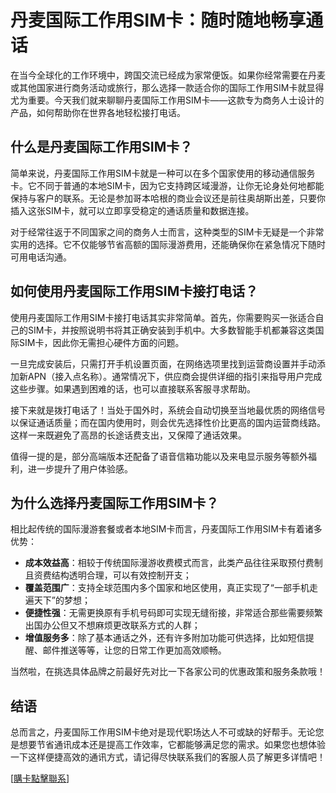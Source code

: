 # 丹麦国际工作用SIM卡：随时随地畅享通话

在当今全球化的工作环境中，跨国交流已经成为家常便饭。如果你经常需要在丹麦或其他国家进行商务活动或旅行，那么选择一款适合你的国际工作用SIM卡就显得尤为重要。今天我们就来聊聊丹麦国际工作用SIM卡——这款专为商务人士设计的产品，如何帮助你在世界各地轻松接打电话。

## 什么是丹麦国际工作用SIM卡？

简单来说，丹麦国际工作用SIM卡就是一种可以在多个国家使用的移动通信服务卡。它不同于普通的本地SIM卡，因为它支持跨区域漫游，让你无论身处何地都能保持与客户的联系。无论是参加哥本哈根的商业会议还是前往奥胡斯出差，只要你插入这张SIM卡，就可以立即享受稳定的通话质量和数据连接。

对于经常往返于不同国家之间的商务人士而言，这种类型的SIM卡无疑是一个非常实用的选择。它不仅能够节省高额的国际漫游费用，还能确保你在紧急情况下随时可用电话沟通。

## 如何使用丹麦国际工作用SIM卡接打电话？

使用丹麦国际工作用SIM卡接打电话其实非常简单。首先，你需要购买一张适合自己的SIM卡，并按照说明书将其正确安装到手机中。大多数智能手机都兼容这类国际SIM卡，因此你无需担心硬件方面的问题。

一旦完成安装后，只需打开手机设置页面，在网络选项里找到运营商设置并手动添加新APN（接入点名称）。通常情况下，供应商会提供详细的指引来指导用户完成这些步骤。如果遇到困难的话，也可以直接联系客服寻求帮助。

接下来就是拨打电话了！当处于国外时，系统会自动切换至当地最优质的网络信号以保证通话质量；而在国内使用时，则会优先选择性价比更高的国内运营商线路。这样一来既避免了高昂的长途话费支出，又保障了通话效果。

值得一提的是，部分高端版本还配备了语音信箱功能以及来电显示服务等额外福利，进一步提升了用户体验感。

## 为什么选择丹麦国际工作用SIM卡？

相比起传统的国际漫游套餐或者本地SIM卡而言，丹麦国际工作用SIM卡有着诸多优势：

- **成本效益高**：相较于传统国际漫游收费模式而言，此类产品往往采取预付费制且资费结构透明合理，可以有效控制开支；
- **覆盖范围广**：支持全球范围内多个国家和地区使用，真正实现了“一部手机走遍天下”的梦想；
- **便捷性强**：无需更换原有手机号码即可实现无缝衔接，非常适合那些需要频繁出国办公但又不想麻烦更改联系方式的人群；
- **增值服务多**：除了基本通话之外，还有许多附加功能可供选择，比如短信提醒、邮件推送等等，让您的日常工作更加高效顺畅。

当然啦，在挑选具体品牌之前最好先对比一下各家公司的优惠政策和服务条款哦！

## 结语

总而言之，丹麦国际工作用SIM卡绝对是现代职场达人不可或缺的好帮手。无论您是想要节省通讯成本还是提高工作效率，它都能够满足您的需求。如果您也想体验一下这样便捷高效的通讯方式，请记得尽快联系我们的客服人员了解更多详情吧！

[[購卡點擊聯系](https://t.me/s/esim1088)]